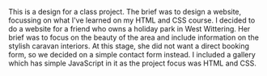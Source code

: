 This is a design for a class project.
The brief was to design a website, focussing on what I've learned on my HTML and CSS course.
I decided to do a website for a friend who owns a holiday park in West Wittering. Her brief was to focus on the beauty of the area and include information on the stylish caravan interiors. At this stage, she did not want a direct booking form, so we decided on a simple contact form instead.
I included a gallery which has simple JavaScript in it as the project focus was HTML and CSS.
